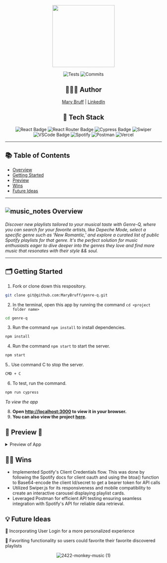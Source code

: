 <div align=center> 
  
<img src="https://github.com/MaryBruff/genre-q/assets/128327004/c8f57192-879f-4379-ba9c-dc95c8155d1f" style="width: 200px" /> 

</div>


<div align="center">
    
![Tests](https://badgen.net/badge/tests/passing/pink?icon=github)
![Commits](https://badgen.net/github/last-commit/MaryBruff/genre-q)




## 👩🏼‍💻 Author

[Mary Bruff](https://github.com/MaryBruff)  | 
[LinkedIn](https://www.linkedin.com/in/mary-bruff/)


## 📂 Tech Stack
![React Badge](https://img.shields.io/badge/react-%23B983EF.svg?&style=for-the-badge&logo=react&logoColor=white)
![React Router Badge](https://img.shields.io/badge/React_Router-%23B983EF?style=for-the-badge&logo=react-router&logoColor=white)
![Cypress Badge](https://img.shields.io/badge/Cypress-%23B983EF?style=for-the-badge&logo=cypress&logoColor=white)
![Swiper](https://img.shields.io/badge/Swiper-B983EF.svg?style=for-the-badge&logo=Swiper&logoColor=white)
![VSCode Badge](https://img.shields.io/badge/VSCode-%23B983EF?style=for-the-badge&logo=visual%20studio%20code&logoColor=white)
![Spotify](https://img.shields.io/badge/Spotify-%23B983EF.svg?style=for-the-badge&logo=Spotify&logoColor=white)
![Postman](https://img.shields.io/badge/Postman-%23B983EF?style=for-the-badge&logo=postman&logoColor=white)
![Vercel](https://img.shields.io/badge/Vercel-%23B983EF.svg?style=for-the-badge&logo=Vercel&logoColor=white)

</div>

---

## 📚 Table of Contents

- [Overview](#overview)
- [Getting Started](#getting-started)
- [Preview](#preview)
- [Wins](#wins)
- [Future Ideas](#future-ideas)

---------------
  

<h2 id="overview" > 
  
  ![music_notes](https://github.com/MaryBruff/genre-q/assets/128327004/5422b6a5-f775-4b70-8f23-f0e2c6da7a1f) Overview 
</h2>
  

*Discover new playlists tailored to your musical taste with Genre-Q, where you can search for your favorite artists, like Depeche Mode, select a specific genre such as 'New Romantic,' and explore a curated list of public Spotify playlists for that genre. 
It's the perfect solution for music enthusiasts eager to dive deeper into the genres they love and find more music that resonates with their style && soul.*



----
<h2  id="getting-started">🗂️ Getting Started </h2>

1. Fork or clone down this respository.
```bash
git clone git@github.com:MaryBruff/genre-q.git
``` 
2. In the terminal, open this app by running the command `cd <project folder name>`
 ```bash
cd genre-q
``` 
3. Run the command  `npm install` to install dependencies.
 ```bash
npm install 
``` 
4. Run the command `npm start` to start the server.
 ```bash
npm start
``` 

5.. Use command C to stop the server.
 ```bash
CMD + C
``` 
6. To test, run the command.
 ```bash
npm run cypress
``` 
*To view the app*

8. **Open [http://localhost:3000](http://localhost:3000) to view it in your browser.**
9. **You can also view the project <a href="https://genre-q.vercel.app/">here</a>.**

<h2  id="preview"> 🎥 Preview 📱 </h2>
<details>
    
![Recording 2024-01-13 at 18 57 41](https://github.com/MaryBruff/genre-q/assets/128327004/e0bdcc13-f9b5-4c24-b8b0-8ecbc5ec8966)




📱 Mobile and Tablet Views 

![Screenshot 2024-01-13 at 7 03 51 PM](https://github.com/MaryBruff/genre-q/assets/128327004/eb38b390-141f-432c-a994-aa264c45e7f0)

![Screenshot 2024-01-13 at 7 03 44 PM](https://github.com/MaryBruff/genre-q/assets/128327004/a2c64360-9f7f-4e77-b5ee-514137c6b5b3)

![Screenshot 2024-01-13 at 7 04 24 PM](https://github.com/MaryBruff/genre-q/assets/128327004/cad3d8ec-ee5c-4e24-b0cc-9c715ec3ede4)

![Screenshot 2024-01-13 at 7 04 32 PM](https://github.com/MaryBruff/genre-q/assets/128327004/c6f33b3b-a985-48a7-9beb-b89383723f78)


  <summary>
    Preview of App
</summary>
  </details>


<h2  id="wins">💪🏻 Wins </h2>

- Implemented Spotify's Client Credentials flow. This was done by following the Spotify docs for client oauth and using the btoa() function to Base64-encode the client Id/secret to get a bearer token for API calls
- Utilized Swiper.js for its responsiveness and mobile compatibility to create an interactive carousel displaying playlist cards.
- Leveraged Postman for efficient API testing ensuring seamless integration with Spotify's API for reliable data retrieval.
  


<h2  id="future-ideas">💡 Future Ideas </h2>
 
🔮 Incorporating User Login for a more personalized experience

🔮 Favoriting functionality so users could favorite their favorite discovered playlists 

<div align= "center">
  
![2422-monkey-music (1)](https://github.com/MaryBruff/genre-q/assets/128327004/381b0529-5520-4781-bc6a-16f84ed2875c) 

</center>
